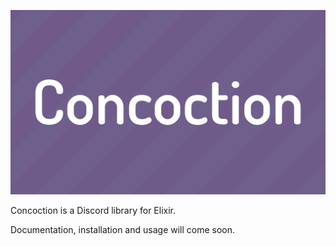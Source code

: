 ![Concoction logo](https://github.com/jb3/concoction/blob/main/logo.png?raw=true)

Concoction is a Discord library for Elixir.

Documentation, installation and usage will come soon.
